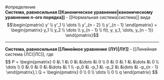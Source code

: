 #определение  
**Система, равносильная [[Каноническое уравнение|каноническому уравнению n-ого порядка]]** - [[Нормальная система|система]] вида
$$\begin{pmatrix} y' \\ y'_1 \\ \dots \\ y'_{n - 2} \\ y'_{n - 1} \end{pmatrix} = \begin{pmatrix} y_1 \\ y_2 \\ \dots \\ y_{n - 1} \\ f(t, y, y_1, \dots, y_{n - 1}) \end{pmatrix}$$

---

**Система, равносильная [[Линейное уравнение (ЛУ)|ЛУ]]** -  [[Линейная система (ЛС)|ЛС]], где
$$
P =
\begin{pmatrix}
	0 &\ 1 &\ 0 &\ &\dots &\ 0 \\
	0 &\ 0 &\ 1 &\ &\dots &\ 0 \\
	\dots \\
	0 &\ 0 &\ 0 &\ &\dots &\ 1 \\
	-p_0 &\ -p_1 &\ -p_2 &\ &\dots &\ -p_{n - 1}
\end{pmatrix},\
Q = \begin{pmatrix} 0 \\ 0 \\ \dots \\ 0 \\ q \end{pmatrix}
$$
